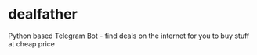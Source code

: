 # dealfather
Python based Telegram Bot - find deals on the internet for you to buy stuff at cheap price
